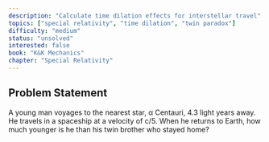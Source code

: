 ```yaml
---
description: "Calculate time dilation effects for interstellar travel"
topics: ["special relativity", "time dilation", "twin paradox"]
difficulty: "medium"
status: "unsolved"
interested: false
book: "K&K Mechanics"
chapter: "Special Relativity"
---
```


## Problem Statement
A young man voyages to the nearest star, α Centauri, 4.3 light years away. He travels in a spaceship at a velocity of c/5. When he returns to Earth, how much younger is he than his twin brother who stayed home?
